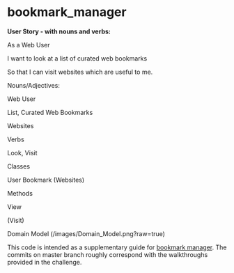 # bookmark_manager



**User Story - with nouns and verbs:**

As a Web User

I want to look at a list of curated web bookmarks

So that I can visit websites which are useful to me.


Nouns/Adjectives:

Web User

List, Curated Web Bookmarks

Websites


Verbs

Look, Visit


Classes

User
Bookmark (Websites)


Methods

View

(Visit)

Domain Model (/images/Domain_Model.png?raw=true)



This code is intended as a supplementary guide for [bookmark manager](https://github.com/makersacademy/course/tree/master/bookmark_manager). The commits on master branch roughly correspond with the walkthroughs provided in the challenge.
